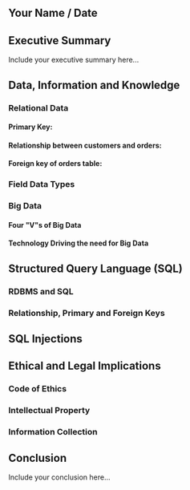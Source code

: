 ## Your Name / Date

## Executive Summary 
Include your executive summary here...

## Data, Information and Knowledge
### Relational Data
#### Primary Key:
#### Relationship between customers and orders:
#### Foreign key of orders table:
### Field Data Types

### Big Data
#### Four "V"s of Big Data
#### Technology Driving the need for Big Data

## Structured Query Language (SQL) 
### RDBMS and SQL
### Relationship, Primary and Foreign Keys

## SQL Injections

## Ethical and Legal Implications
### Code of Ethics
### Intellectual Property
### Information Collection

## Conclusion
Include your conclusion here...
